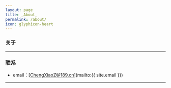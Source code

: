 ```yaml
---
layout: page
title: _About_
permalink: /about/
icon: glyphicon-heart
---
```


### 关于

>    



---

### 联系

* email：[ChengXiaoZ@189.cn](mailto:{{ site.email }})

---

